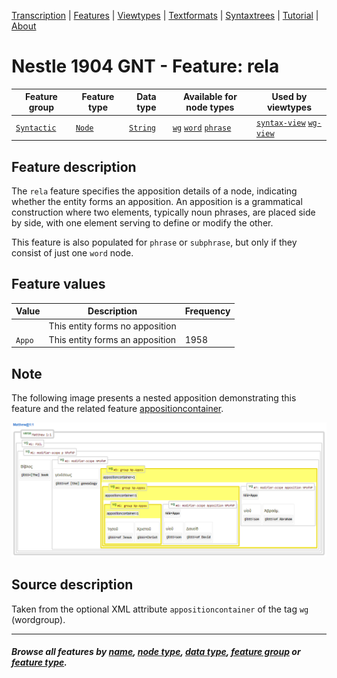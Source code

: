 <a name="start"></a>
<div class="hidden-content">
<a href="../transcription.md">Transcription</a> | <a href="README.md#start">Features</a> | <a href="../viewtypes.md#start">Viewtypes</a> | <a href="../textformats.md#start">Textformats</a> |  <a href="../syntaxtrees.md#start">Syntaxtrees</a> | <a href="../../tutorial/README.md#start">Tutorial</a>  | <a href="../about.md#start">About</a>
</div>

# Nestle 1904 GNT - Feature: rela

Feature group | Feature type | Data type | Available for node types | Used by viewtypes
---  | --- | --- | --- | ---
[`Syntactic`](featuresbygroup.md#syntactic-features) | [`Node`](featuresbyfeaturetype.md#node-features) | [`String`](featuresbydatatype.md#string-datatype) | [`wg`](featuresbynodetype.md#wordgroup-nodes) [`word`](featuresbynodetype.md#word-nodes) [`phrase`](featuresbynodetype.md#phrase-nodes) | [`syntax-view`](../syntax-view.md#start) [`wg-view`](../wg-view.md#start)

## Feature description 

The `rela` feature specifies the apposition details of a node, indicating whether the entity forms an apposition. An apposition is a grammatical construction where two elements, typically noun phrases, are placed side by side, with one element serving to define or modify the other.

This feature is also populated for `phrase` or `subphrase`, but only if they consist of just one `word` node.

## Feature values 

Value | Description | Frequency
---  | --- | --- 
` ` |  This entity forms no apposition | 
`Appo` | This entity forms an apposition | 1958

## Note

The following image presents a nested apposition demonstrating this feature and the related feature [appositioncontainer](appositioncontainer.md#start).

<img src="images/appositioncontainer.png" width="600">

## Source description

Taken from the optional XML attribute `appositioncontainer` of the tag `wg` (wordgroup).

---
#### *Browse all features by [name](featuresbyname.md#start), [node type](featuresbynodetype.md#start), [data type](featuresbydatatype.md#start), [feature group](featuresbygroup.md#start) or [feature type](featuresbyfeaturetype.md#start).*
